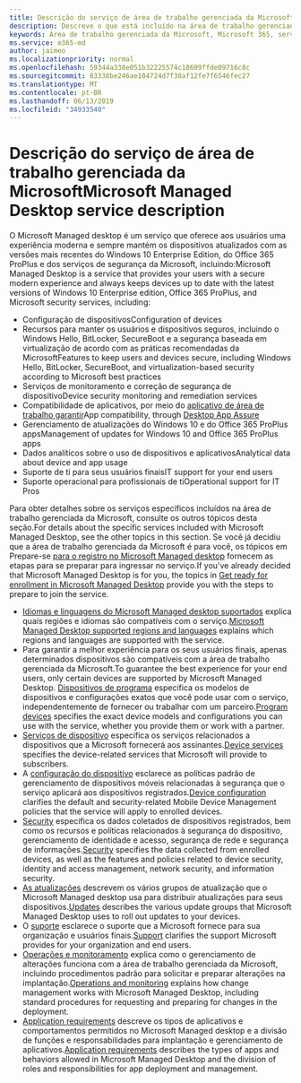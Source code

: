 ```yaml
---
title: Descrição do serviço de área de trabalho gerenciada da Microsoft
description: Descreve o que está incluído na área de trabalho gerenciada da Microsoft como um serviço
keywords: Área de trabalho gerenciada da Microsoft, Microsoft 365, serviço, documentação
ms.service: m365-md
author: jaimeo
ms.localizationpriority: normal
ms.openlocfilehash: 59344a338e051b32225574c18609ffde09716c8c
ms.sourcegitcommit: 83338be246ae104724d7f38af12fe7f6546fec27
ms.translationtype: MT
ms.contentlocale: pt-BR
ms.lasthandoff: 06/13/2019
ms.locfileid: "34933540"
---
```

# <a name="microsoft-managed-desktop-service-description"></a><span data-ttu-id="daef6-104">Descrição do serviço de área de trabalho gerenciada da Microsoft</span><span class="sxs-lookup"><span data-stu-id="daef6-104">Microsoft Managed Desktop service description</span></span>

<span data-ttu-id="daef6-105">O Microsoft Managed desktop é um serviço que oferece aos usuários uma experiência moderna e sempre mantém os dispositivos atualizados com as versões mais recentes do Windows 10 Enterprise Edition, do Office 365 ProPlus e dos serviços de segurança da Microsoft, incluindo:</span><span class="sxs-lookup"><span data-stu-id="daef6-105">Microsoft Managed Desktop is a service that provides your users with a secure modern experience and always keeps devices up to date with the latest versions of Windows 10 Enterprise edition, Office 365 ProPlus, and Microsoft security services, including:</span></span>

- <span data-ttu-id="daef6-106">Configuração de dispositivos</span><span class="sxs-lookup"><span data-stu-id="daef6-106">Configuration of devices</span></span>
- <span data-ttu-id="daef6-107">Recursos para manter os usuários e dispositivos seguros, incluindo o Windows Hello, BitLocker, SecureBoot e a segurança baseada em virtualização de acordo com as práticas recomendadas da Microsoft</span><span class="sxs-lookup"><span data-stu-id="daef6-107">Features to keep users and devices secure, including Windows Hello, BitLocker, SecureBoot, and virtualization-based security according to Microsoft best practices</span></span>
- <span data-ttu-id="daef6-108">Serviços de monitoramento e correção de segurança de dispositivo</span><span class="sxs-lookup"><span data-stu-id="daef6-108">Device security monitoring and remediation services</span></span>
- <span data-ttu-id="daef6-109">Compatibilidade de aplicativos, por meio do [aplicativo de área de trabalho garantir](https://docs.microsoft.com/fasttrack/win-10-desktop-app-assure)</span><span class="sxs-lookup"><span data-stu-id="daef6-109">App compatibility, through [Desktop App Assure](https://docs.microsoft.com/fasttrack/win-10-desktop-app-assure)</span></span>
- <span data-ttu-id="daef6-110">Gerenciamento de atualizações do Windows 10 e do Office 365 ProPlus apps</span><span class="sxs-lookup"><span data-stu-id="daef6-110">Management of updates for Windows 10 and Office 365 ProPlus apps</span></span>
- <span data-ttu-id="daef6-111">Dados analíticos sobre o uso de dispositivos e aplicativos</span><span class="sxs-lookup"><span data-stu-id="daef6-111">Analytical data about device and app usage</span></span>
- <span data-ttu-id="daef6-112">Suporte de ti para seus usuários finais</span><span class="sxs-lookup"><span data-stu-id="daef6-112">IT support for your end users</span></span>
- <span data-ttu-id="daef6-113">Suporte operacional para profissionais de ti</span><span class="sxs-lookup"><span data-stu-id="daef6-113">Operational support for IT Pros</span></span>

<span data-ttu-id="daef6-114">Para obter detalhes sobre os serviços específicos incluídos na área de trabalho gerenciada da Microsoft, consulte os outros tópicos desta seção.</span><span class="sxs-lookup"><span data-stu-id="daef6-114">For details about the specific services included with Microsoft Managed Desktop, see the other topics in this section.</span></span> <span data-ttu-id="daef6-115">Se você já decidiu que a área de trabalho gerenciada da Microsoft é para você, os tópicos em Prepare-se [para o registro no Microsoft Managed desktop](https://docs.microsoft.com/microsoft-365/managed-desktop/get-ready/) fornecem as etapas para se preparar para ingressar no serviço.</span><span class="sxs-lookup"><span data-stu-id="daef6-115">If you've already decided that Microsoft Managed Desktop is for you, the topics in [Get ready for enrollment in Microsoft Managed Desktop](https://docs.microsoft.com/microsoft-365/managed-desktop/get-ready/) provide you with the steps to prepare to join the service.</span></span>

- <span data-ttu-id="daef6-116">[Idiomas e linguagens do Microsoft Managed desktop suportados](regions-languages.md) explica quais regiões e idiomas são compatíveis com o serviço.</span><span class="sxs-lookup"><span data-stu-id="daef6-116">[Microsoft Managed Desktop supported regions and languages](regions-languages.md) explains which regions and languages are supported with the service.</span></span>
- <span data-ttu-id="daef6-117">Para garantir a melhor experiência para os seus usuários finais, apenas determinados dispositivos são compatíveis com a área de trabalho gerenciada da Microsoft.</span><span class="sxs-lookup"><span data-stu-id="daef6-117">To guarantee the best experience for your end users, only certain devices are supported by Microsoft Managed Desktop.</span></span> <span data-ttu-id="daef6-118">[Dispositivos de programa](device-list.md) especifica os modelos de dispositivos e configurações exatos que você pode usar com o serviço, independentemente de fornecer ou trabalhar com um parceiro.</span><span class="sxs-lookup"><span data-stu-id="daef6-118">[Program devices](device-list.md) specifies the exact device models and configurations you can use with the service, whether you provide them or work with a partner.</span></span>
- <span data-ttu-id="daef6-119">[Serviços de dispositivo](device-services.md) especifica os serviços relacionados a dispositivos que a Microsoft fornecerá aos assinantes.</span><span class="sxs-lookup"><span data-stu-id="daef6-119">[Device services](device-services.md) specifies the device-related services that Microsoft will provide to subscribers.</span></span>
- <span data-ttu-id="daef6-120">A [configuração do dispositivo](device-policies.md) esclarece as políticas padrão de gerenciamento de dispositivos móveis relacionadas à segurança que o serviço aplicará aos dispositivos registrados.</span><span class="sxs-lookup"><span data-stu-id="daef6-120">[Device configuration](device-policies.md) clarifies the default and security-related Mobile Device Management policies that the service will apply to enrolled devices.</span></span>
- <span data-ttu-id="daef6-121">[Security](security.md) especifica os dados coletados de dispositivos registrados, bem como os recursos e políticas relacionados à segurança do dispositivo, gerenciamento de identidade e acesso, segurança de rede e segurança de informações.</span><span class="sxs-lookup"><span data-stu-id="daef6-121">[Security](security.md) specifies the data collected from enrolled devices, as well as the features and policies related to device security, identity and access management, network security, and information security.</span></span>
- <span data-ttu-id="daef6-122">[As atualizações](updates.md) descrevem os vários grupos de atualização que o Microsoft Managed desktop usa para distribuir atualizações para seus dispositivos.</span><span class="sxs-lookup"><span data-stu-id="daef6-122">[Updates](updates.md) describes the various update groups that Microsoft Managed Desktop uses to roll out updates to your devices.</span></span>
- <span data-ttu-id="daef6-123">O [suporte](support.md) esclarece o suporte que a Microsoft fornece para sua organização e usuários finais.</span><span class="sxs-lookup"><span data-stu-id="daef6-123">[Support](support.md) clarifies the support Microsoft provides for your organization and end users.</span></span>
- <span data-ttu-id="daef6-124">[Operações e monitoramento](operations-and-monitoring.md) explica como o gerenciamento de alterações funciona com a área de trabalho gerenciada da Microsoft, incluindo procedimentos padrão para solicitar e preparar alterações na implantação.</span><span class="sxs-lookup"><span data-stu-id="daef6-124">[Operations and monitoring](operations-and-monitoring.md) explains how change management works with Microsoft Managed Desktop, including standard procedures for requesting and preparing for changes in the deployment.</span></span>
- <span data-ttu-id="daef6-125">[Application requirements](mmd-app-requirements.md) descreve os tipos de aplicativos e comportamentos permitidos no Microsoft Managed desktop e a divisão de funções e responsabilidades para implantação e gerenciamento de aplicativos.</span><span class="sxs-lookup"><span data-stu-id="daef6-125">[Application requirements](mmd-app-requirements.md) describes the types of apps and behaviors allowed in Microsoft Managed Desktop and the division of roles and responsibilities for app deployment and management.</span></span>